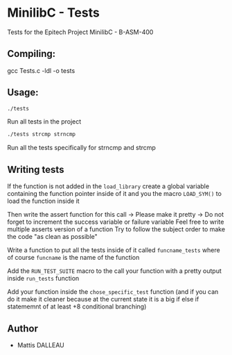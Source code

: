 # MinilibC - Tests

Tests for the Epitech Project MinilibC - B-ASM-400

## Compiling:

gcc Tests.c -ldl -o tests

## Usage:

```bash
./tests
```

Run all tests in the project

```bash
./tests strcmp strncmp
```
Run all the tests specifically for strncmp and strcmp

## Writing tests

If the function is not added in the `load_library` create a global variable containing the function pointer inside of it and you the macro `LOAD_SYM()` to load the function inside it

Then write the assert function for this call
    -> Please make it pretty
    -> Do not forget to increment the success variable or failure variable
Feel free to write multiple asserts version of a function
Try to follow the subject order to make the code "as clean as possible"

Write a function to put all the tests inside of it called `funcname_tests` where of course `funcname` is the name of the function

Add the `RUN_TEST_SUITE` macro to the call your function with a pretty output inside `run_tests` function

Add your  function inside the `chose_specific_test` function (and if you can do it make it cleaner because at the current state it is a big if else if statememnt of at least +8 conditional branching)

## Author

- Mattis DALLEAU
